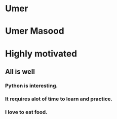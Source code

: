 # Umer
# Umer Masood
# Highly motivated
## All is well
### Python is interesting.
### It requires alot of time to learn and practice.
### I love to eat food.